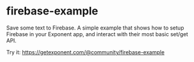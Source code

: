 # firebase-example

Save some text to Firebase. A simple example that shows how to setup
Firebase in your Exponent app, and interact with their most basic
set/get API.

Try it: https://getexponent.com/@community/firebase-example
